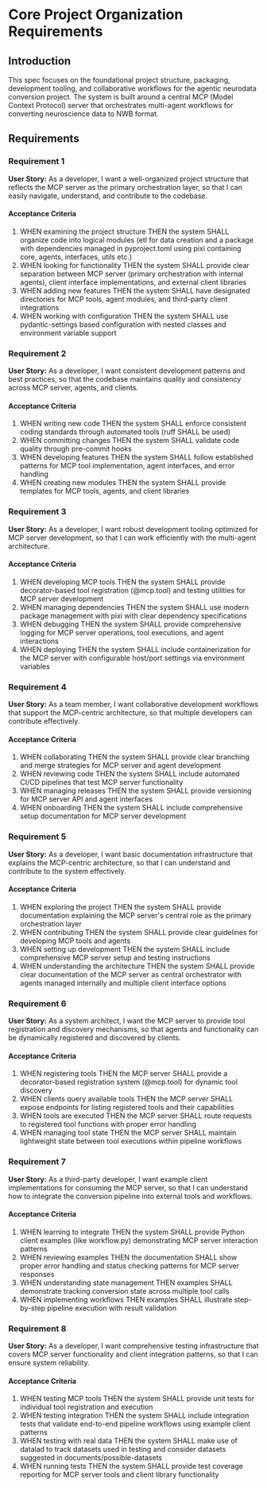 # Core Project Organization Requirements

## Introduction

This spec focuses on the foundational project structure, packaging, development tooling, and collaborative workflows for the agentic neurodata conversion project. The system is built around a central MCP (Model Context Protocol) server that orchestrates multi-agent workflows for converting neuroscience data to NWB format.

## Requirements

### Requirement 1

**User Story:** As a developer, I want a well-organized project structure that reflects the MCP server as the primary orchestration layer, so that I can easily navigate, understand, and contribute to the codebase.

#### Acceptance Criteria

1. WHEN examining the project structure THEN the system SHALL organize code into logical modules (etl for data creation and a package with dependencies managed in pyproject.toml using pixi containing core, agents, interfaces, utils etc.)
2. WHEN looking for functionality THEN the system SHALL provide clear separation between MCP server (primary orchestration with internal agents), client interface implementations, and external client libraries
3. WHEN adding new features THEN the system SHALL have designated directories for MCP tools, agent modules, and third-party client integrations
4. WHEN working with configuration THEN the system SHALL use pydantic-settings based configuration with nested classes and environment variable support

### Requirement 2

**User Story:** As a developer, I want consistent development patterns and best practices, so that the codebase maintains quality and consistency across MCP server, agents, and clients.

#### Acceptance Criteria

1. WHEN writing new code THEN the system SHALL enforce consistent coding standards through automated tools (ruff SHALL be used)
2. WHEN committing changes THEN the system SHALL validate code quality through pre-commit hooks
3. WHEN developing features THEN the system SHALL follow established patterns for MCP tool implementation, agent interfaces, and error handling
4. WHEN creating new modules THEN the system SHALL provide templates for MCP tools, agents, and client libraries

### Requirement 3

**User Story:** As a developer, I want robust development tooling optimized for MCP server development, so that I can work efficiently with the multi-agent architecture.

#### Acceptance Criteria

1. WHEN developing MCP tools THEN the system SHALL provide decorator-based tool registration (@mcp.tool) and testing utilities for MCP server development
2. WHEN managing dependencies THEN the system SHALL use modern package management with pixi with clear dependency specifications
3. WHEN debugging THEN the system SHALL provide comprehensive logging for MCP server operations, tool executions, and agent interactions
4. WHEN deploying THEN the system SHALL include containerization for the MCP server with configurable host/port settings via environment variables

### Requirement 4

**User Story:** As a team member, I want collaborative development workflows that support the MCP-centric architecture, so that multiple developers can contribute effectively.

#### Acceptance Criteria

1. WHEN collaborating THEN the system SHALL provide clear branching and merge strategies for MCP server and agent development
2. WHEN reviewing code THEN the system SHALL include automated CI/CD pipelines that test MCP server functionality
3. WHEN managing releases THEN the system SHALL provide versioning for MCP server API and agent interfaces
4. WHEN onboarding THEN the system SHALL include comprehensive setup documentation for MCP server development

### Requirement 5

**User Story:** As a developer, I want basic documentation infrastructure that explains the MCP-centric architecture, so that I can understand and contribute to the system effectively.

#### Acceptance Criteria

1. WHEN exploring the project THEN the system SHALL provide documentation explaining the MCP server's central role as the primary orchestration layer
2. WHEN contributing THEN the system SHALL provide clear guidelines for developing MCP tools and agents
3. WHEN setting up development THEN the system SHALL include comprehensive MCP server setup and testing instructions
4. WHEN understanding the architecture THEN the system SHALL provide clear documentation of the MCP server as central orchestrator with agents managed internally and multiple client interface options

### Requirement 6

**User Story:** As a system architect, I want the MCP server to provide tool registration and discovery mechanisms, so that agents and functionality can be dynamically registered and discovered by clients.

#### Acceptance Criteria

1. WHEN registering tools THEN the MCP server SHALL provide a decorator-based registration system (@mcp.tool) for dynamic tool discovery
2. WHEN clients query available tools THEN the MCP server SHALL expose endpoints for listing registered tools and their capabilities
3. WHEN tools are executed THEN the MCP server SHALL route requests to registered tool functions with proper error handling
4. WHEN managing tool state THEN the MCP server SHALL maintain lightweight state between tool executions within pipeline workflows

### Requirement 7

**User Story:** As a third-party developer, I want example client implementations for consuming the MCP server, so that I can understand how to integrate the conversion pipeline into external tools and workflows.

#### Acceptance Criteria

1. WHEN learning to integrate THEN the system SHALL provide Python client examples (like workflow.py) demonstrating MCP server interaction patterns
2. WHEN reviewing examples THEN the documentation SHALL show proper error handling and status checking patterns for MCP server responses  
3. WHEN understanding state management THEN examples SHALL demonstrate tracking conversion state across multiple tool calls
4. WHEN implementing workflows THEN examples SHALL illustrate step-by-step pipeline execution with result validation

### Requirement 8

**User Story:** As a developer, I want comprehensive testing infrastructure that covers MCP server functionality and client integration patterns, so that I can ensure system reliability.

#### Acceptance Criteria

1. WHEN testing MCP tools THEN the system SHALL provide unit tests for individual tool registration and execution
2. WHEN testing integration THEN the system SHALL include integration tests that validate end-to-end pipeline workflows using example client patterns
3. WHEN testing with real data THEN the system SHALL make use of datalad to track datasets used in testing and consider datasets suggested in documents/possible-datasets
4. WHEN running tests THEN the system SHALL provide test coverage reporting for MCP server tools and client library functionality